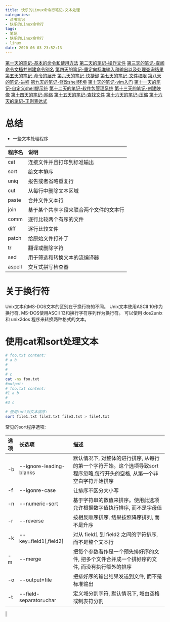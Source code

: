 ```yaml
---
title: 快乐的Linux命令行笔记-文本处理
categories:
- 读书笔记
- 快乐的Linux命令行
tags:
- 笔记
- 快乐的Linux命令行
- linux
date: 2020-06-03 23:52:13
---
```


[第一天的笔记-基本的命令和使用方法](/read-note/The_Linux_Command_Line/The-Linux-Command-Line-read-note-1Day.html)
[第二天的笔记-操作文件](/read-note/The_Linux_Command_Line/The-Linux-Command-Line-read-note-2Day.html)
[第三天的笔记-查阅命令文档并创建命令别名](/read-note/The_Linux_Command_Line/The-Linux-Command-Line-read-note-3Day.html)
[第四天的笔记-重定向标准输入和输出以及处理查询结果](/read-note/The_Linux_Command_Line/The-Linux-Command-Line-read-note-4Day.html)
[第五天的笔记-命令的展开](/read-note/The_Linux_Command_Line/The-Linux-Command-Line-read-note-5Day.html)
[第六天的笔记-快捷键](/read-note/The_Linux_Command_Line/The-Linux-Command-Line-read-note-6Day.html)
[第七天的笔记-文件权限](/read-note/The_Linux_Command_Line/The-Linux-Command-Line-read-note-7Day.html)
[第八天的笔记-进程](/read-note/The_Linux_Command_Line/The-Linux-Command-Line-read-note-8Day.html)
[第九天的笔记-修改shell环境](/read-note/The_Linux_Command_Line/The-Linux-Command-Line-read-note-9Day.html)
[第十天的笔记-vim入门](/read-note/The_Linux_Command_Line/The-Linux-Command-Line-read-note-10Day.html)
[第十一天的笔记-自定义shell提示符](/read-note/The_Linux_Command_Line/The-Linux-Command-Line-read-note-11Day.html)
[第十二天的笔记-软件包管理系统](/read-note/The_Linux_Command_Line/The-Linux-Command-Line-read-note-12Day.html)
[第十三天的笔记-创建映像](/read-note/The_Linux_Command_Line/The-Linux-Command-Line-read-note-13Day.html)
[第十四天的笔记-网络](/read-note/The_Linux_Command_Line/The-Linux-Command-Line-read-note-14Day.html)
[第十五天的笔记-查找文件](/read-note/The_Linux_Command_Line/The-Linux-Command-Line-read-note-15Day.html)
[第十六天的笔记-压缩](/read-note/The_Linux_Command_Line/The-Linux-Command-Line-read-note-16Day.html)
[第十六天的笔记-正则表达式](/read-note/The_Linux_Command_Line/The-Linux-Command-Line-read-note-17Day.html)

# 总结

<!--more-->

* 一些文本处理程序

| 程序名 | 说明 |
| :----- | :--- |
| cat | 连接文件并且打印到标准输出 |
| sort | 给文本排序 |
| uniq | 报告或者省略重复行 |
| cut | 从每行中删除文本区域 |
| paste | 合并文件文本行 |
| join | 基于某个共享字段来联合两个文件的文本行 |
| comm | 逐行比较两个有序的文件 |
| diff | 逐行比较文件 |
| patch | 给原始文件打补丁 |
| tr | 翻译或删除字符 |
| sed | 用于筛选和转换文本的流编译器 |
| aspell | 交互式拼写检查器 |

# 关于换行符

Unix文本和MS-DOS文本的区别在于换行符的不同。
Unix文本使用ASCII 10作为换行符, MS-DOS使用ASCII 13和换行字符序列作为换行符。
可以使用 dos2unix 和 unix2dos 程序来转换两种格式的文本。

# 使用cat和sort处理文本

```sh
# foo.txt content:
# a b
# 
# 
# c
cat -ns foo.txt
#output:
# foo.txt content:
#1 a b
#
#3 c

# 使用sort对文本排序:
sort file1.txt file2.txt file3.txt > file4.txt
```

常见的sort程序选项:

| 选项 | 长选项 | 描述 |
| :--- | :----- | :--- |
| -b | --ignore-leading-blanks | 默认情况下, 对整体的进行排序, 从每行的第一个字符开始。这个选项导致sort程序忽略,每行开头的空格, 从第一个非空白字符开始排序 |
| -f | --igonre-case | 让排序不区分大小写 |
| -n | --numeric-sort | 基于字符串的数值来排序。使用此选项允许根据数字值执行排序, 而不是字母值 |
| -r | --reverse | 按相反顺序排序, 结果按照降序排列, 而不是升序 |
| -k | --key=field1[,field2] | 对从 field1 到 field2 之间的字符排序, 而不是整个文本行 |
| -m | --merge | 把每个参数看作是一个预先排好序的文件, 把多个文件合并成一个排好序的文件, 而没有执行额外的排序 |
| -o | --output=file | 把排好序的输出结果发送到文件, 而不是标准输出 |
| -t | --field-separator=char | 定义域分割字符, 默认情况下, 域由空格或制表符分割 |


| 
